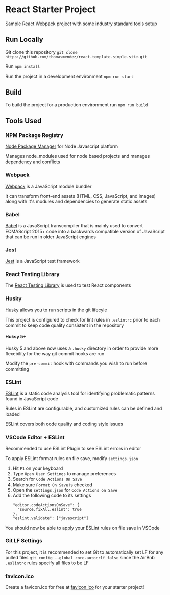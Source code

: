 # React Starter Project

Sample React Webpack project with some industry standard tools setup

## Run Locally

Git clone this repository `git clone https://github.com/thomasmendez/react-template-simple-site.git`

Run `npm install`

Run the project in a development environment `npm run start`

## Build

To build the project for a production environment run `npm run build`

## Tools Used

### NPM Package Registry

[Node Package Manager](https://www.npmjs.com/) for Node Javascript platform

Manages node_modules used for node based projects and manages dependency and conflicts

### Webpack

[Webpack](https://webpack.js.org/) is a JavaScript module bundler 

It can transform front-end assets (HTML, CSS, JavaScript, and images) along with it's modules and dependencies to generate static assets

### Babel

[Babel](https://babeljs.io/) is a JavaScript transcompiler that is mainly used to convert ECMAScript 2015+ code into a backwards compatible version of JavaScript that can be run in older JavaScript engines

### Jest

[Jest](https://jestjs.io/) is a JavaScript test framework

### React Testing Library

The [React Testing Library](https://testing-library.com/) is used to test React components

### Husky

[Husky](https://typicode.github.io/husky/#/) allows you to run scripts in the git lifecyle

This project is configured to check for lint rules in `.eslintrc` prior to each commit to keep code quality consistent in the repository

#### Huksy 5+

Husky 5 and above now uses a `.husky` directory in order to provide more flexebility for the way git commit hooks are run

Modify the `pre-commit` hook with commands you wish to run before committing

### ESLint

[ESLint](https://eslint.org/) is a static code analysis tool for identifying problematic patterns found in JavaScript code

Rules in ESLint are configurable, and customized rules can be defined and loaded

ESLint covers both code quality and coding style issues

### VSCode Editor + ESLint

Recommended to use ESLint Plugin to see ESLint errors in editor

To apply ESLint format rules on file save, modify `settings.json`

1. Hit `F1` on your keyboard
2. Type `Open User Settings` to manage preferences
3. Search for `Code Actions On Save`
4. Make sure `Format On Save` is checked
4. Open the `settings.json` for `Code Actions on Save`
5. Add the following code to its settings
    ```
    "editor.codeActionsOnSave": {
      "source.fixAll.eslint": true
    },
    "eslint.validate": ["javascript"]
    ```

You should now be able to apply your ESLint rules on file save in VSCode

### Git LF Settings

For this project, it is recommended to set Git to automatically set LF for any pulled files `git config --global core.autocrlf false` since the AirBnb  `.eslintrc` rules specify all files to be LF 

### favicon.ico

Create a favicon.ico for free at [favicon.ico](https://favicon.io/) for your starter project!
